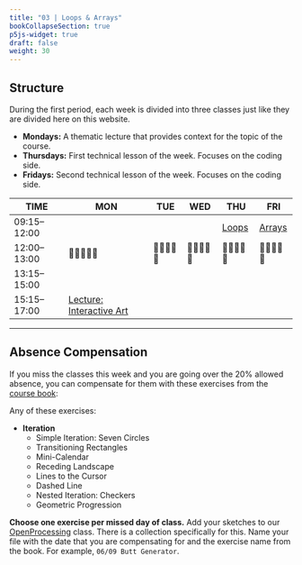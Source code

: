 ```yaml
---
title: "03 | Loops & Arrays"
bookCollapseSection: true
p5js-widget: true
draft: false
weight: 30
---
```


## Structure

During the first period, each week is divided into three classes just like they are divided here on this website.

- **Mondays:** A thematic lecture that provides context for the topic of the course.
- **Thursdays:** First technical lesson of the week. Focuses on the coding side.
- **Fridays:** Second technical lesson of the week. Focuses on the coding side.

<div class="calendar">

| TIME | MON | TUE | WED  | THU | FRI |
| --- | --- | --- | --- | --- | --- |
| 09:15–12:00 |  |  |  | [Loops](./lesson-01) | [Arrays](./lesson-02) |
| 12:00–13:00| 🥗🍜🍱🍝🍕 | 🥗🍜🍱🍝🍕 | 🥗🍜🍱🍝🍕 | 🥗🍜🍱🍝🍕 | 🥗🍜🍱🍝🍕 |
| 13:15–15:00 |  |  |  |  |  |
| 15:15–17:00 | [Lecture: Interactive Art](./lecture) |  |  |  |  |

</div> 

---

## Absence Compensation

If you miss the classes this week and you are going over the 20% allowed absence, you can compensate for them with these exercises from the [course book](https://primo.aalto.fi/permalink/358AALTO_INST/ha1cg5/alma999439982606526):

Any of these exercises:
- **Iteration**
  - Simple Iteration: Seven Circles
  - Transitioning Rectangles
  - Mini-Calendar
  - Receding Landscape
  - Lines to the Cursor
  - Dashed Line
  - Nested Iteration: Checkers
  - Geometric Progression

**Choose one exercise per missed day of class.** Add your sketches to our [OpenProcessing](https://openprocessing.org/class/101465#/) class. There is a collection specifically for this. Name your file with the date that you are compensating for and the exercise name from the book. For example, `06/09 Butt Generator`.